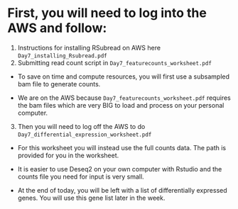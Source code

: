 # First, you will need to log into the AWS and follow:
 
1. Instructions for installing RSubread on AWS here `Day7_installing_Rsubread.pdf`
2. Submitting read count script in `Day7_featurecounts_worksheet.pdf`

- To save on time and compute resources, you will first use a subsampled bam file to generate counts. 
 
- We are on the AWS because `Day7_featurecounts_worksheet.pdf` requires the bam files which are very BIG to load and process on your personal computer.

3. Then you will need to log off the AWS to do `Day7_differential_expression_worksheet.pdf`

- For this worksheet you will instead use the full counts data. The path is provided for you in the worksheet.

- It is easier to use Deseq2 on your own computer with Rstudio and the counts file you need for input is very small.

- At the end of today, you will be left with a list of differentially expressed genes. You will use this gene list later in the week.
